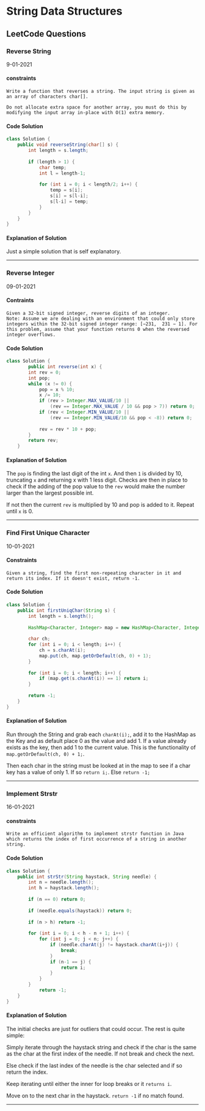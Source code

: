 # String Data Structures

## LeetCode Questions

### Reverse String

9-01-2021

#### constraints

~~~
Write a function that reverses a string. The input string is given as an array of characters char[].

Do not allocate extra space for another array, you must do this by modifying the input array in-place with O(1) extra memory.
~~~

#### Code Solution

```Java
class Solution {
	public void reverseString(char[] s) {
        int length = s.length;
        
        if (length > 1) {
            char temp;
            int l = length-1;
        
            for (int i = 0; i < length/2; i++) {
                temp = s[i];
                s[i] = s[l-i];
                s[l-i] = temp;
            }
        }
    }
}
```

####  Explanation of Solution

Just a simple solution that is self explanatory.

---

### Reverse Integer

09-01-2021

#### Contraints

```
Given a 32-bit signed integer, reverse digits of an integer.
Note: Assume we are dealing with an environment that could only store integers within the 32-bit signed integer range: [−231,  231 − 1]. For this problem, assume that your function returns 0 when the reversed integer overflows.
```

#### Code Solution

```java
class Solution {
		public int reverse(int x) {
        int rev = 0;
        int pop;
        while (x != 0) {
            pop = x % 10;
            x /= 10;
            if (rev > Integer.MAX_VALUE/10 || 
                (rev == Integer.MAX_VALUE / 10 && pop > 7)) return 0;
            if (rev < Integer.MIN_VALUE/10 || 
                (rev == Integer.MIN_VALUE/10 && pop < -8)) return 0;
            
            rev = rev * 10 + pop;
        }
        return rev;
    }
```

#### Explanation of Solution

The `pop` is finding the last digit of the int `x`. And then `1` is divided by 10, truncating `x` and returning x with 1 less digit. Checks are then in place to check if the adding of the pop value to the `rev` would make the number larger than the largest possible int.

If not then the current `rev` is multiplied by 10 and pop is added to it. Repeat until `x` is 0.

---

### Find First Unique Character

10-01-2021

#### Constraints

```
Given a string, find the first non-repeating character in it and return its index. If it doesn't exist, return -1.
```

#### Code Solution

```java
class Solution {
    public int firstUniqChar(String s) {
        int length = s.length();
        
        HashMap<Character, Integer> map = new HashMap<Character, Integer>();
        
        char ch;
        for (int i = 0; i < length; i++) {
            ch = s.charAt(i);
            map.put(ch, map.getOrDefault(ch, 0) + 1);
        }
        
        for (int i = 0; i < length; i++) {
            if (map.get(s.charAt(i)) == 1) return i;
        }
        
        return -1;
    }
}
```

#### Explanation of Solution

Run through the String and grab each `charAt(i);`, add it to the HashMap as the Key and  as default place 0 as the value and add 1. If a value already exists as the key, then add 1 to the current value. This is the functionality of `map.getOrDefault(ch, 0) + 1;`. 

Then each char in the string must be looked at in the map to see if a char key has a value of only 1. If so `return i;`. Else `return -1;` 

---

### Implement Strstr

16-01-2021

#### constraints

~~~
Write an efficient algorithm to implement strstr function in Java which returns the index of first occurrence of a string in another string.
~~~

#### Code Solution

```Java
class Solution {
    public int strStr(String haystack, String needle) {
        int n = needle.length();
        int h = haystack.length();
        
        if (n == 0) return 0;
        
        if (needle.equals(haystack)) return 0;
        
        if (n > h) return -1;
        
        for (int i = 0; i < h - n + 1; i++) {
            for (int j = 0; j < n; j++) {
                if (needle.charAt(j) != haystack.charAt(i+j)) {
                    break;
                } 
                if (n-1 == j) {
                    return i;
                }
            }
        } 
    		return -1;
    }
}
```

####  Explanation of Solution

The initial checks are just for outliers that could occur. The rest is quite simple:

Simply iterate through the haystack string and check if the char is the same as the char at the first index of the needle. If not break and check the next. 

Else check if the last index of the needle is the char selected and if so return the index.

Keep iterating until either the inner for loop breaks or it `returns i`.

Move on to the next char in the haystack. `return -1` if no match found.

---



